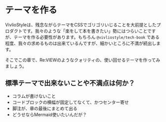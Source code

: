 # テーマを作る

VivlioStyleは、残念ながらテーマをCSSでゴリゴリいじることを大前提としたプロダクトです。我々のような「楽をして本を書きたい」勢にはつらいことですが、テーマを作る必要性があります。もちろん `@vivliostyle/tech-book` である程度、我々の求めるものは出来ているんですが、細かいところに不満が続出します。


そこでこの章で、Re:VIEWのようなクォリティの、使い回せるテーマを作ってみましょう。

<!--
なお、読者のみなさんは、別にこの章を読まなくても `viviostyle-base-tech-book` テーマを導入するだけで大丈夫です。

でも、筆者も無限にこのテーマをメンテナンスできるとは限らないため、可能であれば、テーマの開発にご協力願えればと思います。
-->

## 標準テーマで出来ないことや不満点は何か？

* コラムが書けないこと
* コードブロックの横幅が固定してなくて、かつセンター寄せ
* 脚注が、章の最後にまとめて出る
* どうせならMermaid使いたいんだが？

